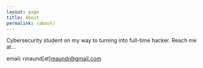```yaml
---
layout: page
title: About
permalink: /about/
---
```


Cybersecurity student on my way to turning into full-time hacker. Reach me at...

email: rmaund[at]maundr@gmail.com
